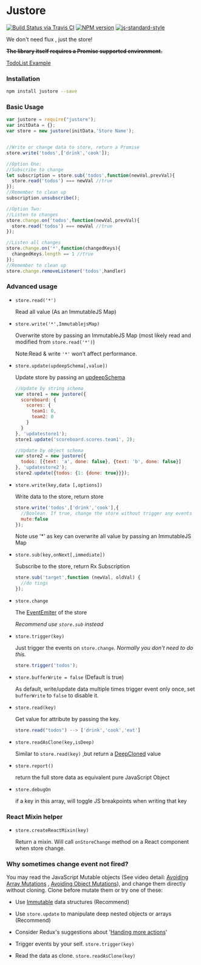 # Justore

[![Build Status via Travis CI](https://travis-ci.org/regou/justore.svg?branch=master)](https://travis-ci.org/regou/justore)
[![NPM version](https://img.shields.io/npm/v/justore.svg)](https://www.npmjs.com/package/justore)
[![js-standard-style](https://img.shields.io/badge/code%20style-standard-brightgreen.svg)](http://standardjs.com)

We don't need flux , just the store!


~~**The library itself requires a Promise supported environment.**~~

[TodoList Example](https://github.com/regou/justore-todo)

### Installation

```sh
npm install justore --save
```

### Basic Usage

```js
var justore = require("justore");
var initData = {};
var store = new justore(initData,'Store Name');


//Write or change data to store, return a Promise
store.write('todos',['drink','cook']);

//Option One:
//Subscribe to change
let subscription = store.sub('todos',function(newVal,prevVal){
  store.read('todos') === newVal //true
});
//Remember to clean up
subscription.unsubscribe();

//Option Two:
//Listen to changes
store.change.on('todos',function(newVal,prevVal){
  store.read('todos') === newVal //true
});

//Listen all changes
store.change.on('*',function(changedKeys){
  changedKeys.length == 1 //true
});
//Remember to clean up
store.change.removeListener('todos',handler)

```


### Advanced usage

- `store.read('*')`

	Read all value (As an ImmutableJS Map)

- `store.write('*',ImmutablejsMap)`

	Overwrite store by passing an ImmutableJS Map (most likely read and modified from `store.read('*')`)
	
	Note:Read & write `'*'` won't affect performance.

- `store.update(updeepSchema[,value])`

	Update store by passing an [updeepSchema](https://github.com/substantial/updeep/tree/37cf81dd8377bd4f6fbd196407d0ac452cd6f825)
	```js
	//Update by string schema
	var store1 = new justore({
      scoreboard: {
        scores: {
          team1: 0,
          team2: 0
        }
      }
    }, 'updatestore1');
    store1.update('scoreboard.scores.team1', 2);
    
    //Update by object schema
    var store2 = new justore({
      todos: [{text: 'a', done: false}, {text: 'b', done: false}]
    }, 'updatestore2');
    store2.update({todos: {1: {done: true}}});
	```


- `store.write(key,data [,options])`

    Write data to the store, return store
    ```js
    store.write('todos',['drink','cook'],{
      //Boolean. If true, change the store without trigger any events
      mute:false
    });
    ```
    Note use '*' as key can overwrite all value by passing an ImmutableJS Map
        
- `store.sub(key,onNext[,immediate])`

    Subscribe to the store, return Rx Subscription
    ```js
    store.sub('target',function (newVal, oldVal) {
  	  //do tings
    });
    ```

- `store.change`

    The [EventEmiter](https://github.com/primus/eventemitter3) of the store
    
    *Recommend use `store.sub` instead*

- `store.trigger(key)`

    Just trigger the events on `store.change`.
     *Normally you don't need to do this.*
    ```js
    store.trigger('todos');
    ```

- `store.bufferWrite = false` (Default is true)

	As default, write/update data multiple times trigger event only once, set `bufferWrite` to `false` to disable it.

- `store.read(key)`

    Get value for attribute by passing the key.
    ```js
    store.read("todos") --> ['drink','cook','eat']
    ```

- `store.readAsClone(key,isDeep)`

    Similar to `store.read(key)` ,but return a [DeepCloned](https://lodash.com/docs#clone) value

- `store.report()`

    return the full store data as equivalent pure JavaScript Object
    
- `store.debugOn`
    
   if a key in this array, will toggle JS breakpoints when writing that key



### React Mixin helper
- `store.createReactMixin(key)`
 
    Return a mixin. Will call `onStoreChange` method on a React component when store change.



### Why sometimes change event not fired?
You may read the JavaScript Mutable objects (See video detail: [Avoiding Array Mutations](https://egghead.io/lessons/javascript-redux-avoiding-array-mutations-with-concat-slice-and-spread) , [Avoiding Object Mutations](https://egghead.io/lessons/javascript-redux-avoiding-object-mutations-with-object-assign-and-spread)), and change them directly without cloning.
Clone before mutate them or try one of these:

- Use [Immutable](https://facebook.github.io/immutable-js/) data structures (Recommend)

- Use `store.update` to manipulate deep nested objects or arrays (Recommend)

- Consider Redux's suggestions about '[Handing more actions](http://redux.js.org/docs/basics/Reducers.html#handling-more-actions)'

- Trigger events by your self.  `store.trigger(key)`

- Read the data as clone.  `store.readAsClone(key)`

